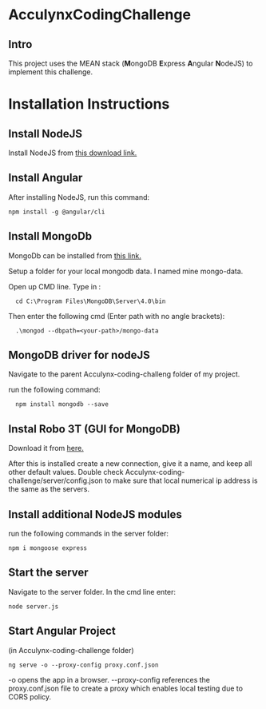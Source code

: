 # AcculynxCodingChallenge 

## Intro
This project uses the MEAN stack (**M**ongoDB **E**xpress **A**ngular **N**odeJS) to implement this challenge.

# Installation Instructions

## Install NodeJS

Install NodeJS from [this download link.](https://nodejs.org/en/download/)

## Install Angular

After installing NodeJS, run this command:
```shell
npm install -g @angular/cli
```
## Install MongoDb
MongoDb can be installed from [this link.](https://www.mongodb.com/download-center/community)

Setup a folder for your local mongodb data. I named mine mongo-data.

Open up CMD line. Type in :
```shell
  cd C:\Program Files\MongoDB\Server\4.0\bin
```
Then enter the following cmd (Enter path with no angle brackets):
```shell
  .\mongod --dbpath=<your-path>/mongo-data
```
## MongoDB driver for nodeJS
Navigate to the parent Acculynx-coding-challeng folder of my project.

run the following command:
```shell
  npm install mongodb --save
```
## Instal Robo 3T (GUI for MongoDB)
Download it from [here.](https://robomongo.org/download)

After this is installed create a new connection, give it a name, and keep
all other default values. Double check Acculynx-coding-challenge/server/config.json
to make sure that local numerical ip address is the same as the servers.

## Install additional NodeJS modules
run the following commands in the server folder:

```shell
npm i mongoose express
```

## Start the server
Navigate to the server folder.
In the cmd line enter:
```shell
node server.js
```
## Start Angular Project
(in Acculynx-coding-challenge folder)
```shell
ng serve -o --proxy-config proxy.conf.json
```
-o opens the app in a browser.
--proxy-config references the proxy.conf.json file to create a proxy
which enables local testing due to CORS policy.
